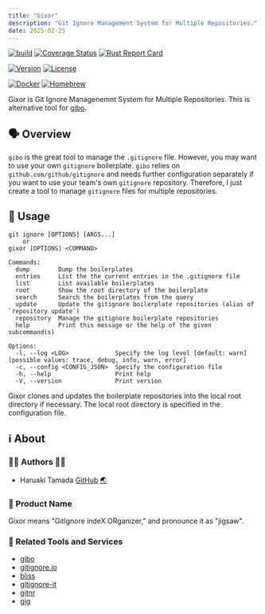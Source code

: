 ```yaml
---
title: "Gixor"
description: "Git Ignore Management System for Multiple Repositories."
date: 2025-02-25
---
```


[![build](https://github.com/tamada/gixor/actions/workflows/build.yaml/badge.svg)](https://github.com/tamada/gixor/actions/workflows/build.yaml)
[![Coverage Status](https://coveralls.io/repos/github/tamada/gixor/badge.svg?branch=main)](https://coveralls.io/github/tamada/gixor?branch=main)
[![Rust Report Card](https://rust-reportcard.xuri.me/badge/github.com/tamada/gixor)](https://rust-reportcard.xuri.me/report/github.com/tamada/gixor)

[![Version](https://img.shields.io/badge/Version-v0.2.7-green)](https://github.com/tamada/gixor/releases/tag/v0.2.7)
[![License](https://img.shields.io/badge/License-MIT-green)](https://github.com/tamada/gixor/blob/main/LICENSE)

[![Docker](https://img.shields.io/badge/Docker-ghcr.io/tamada/gixor:0.2.7-blue?logo=docker)](https://github.com/tamada/gixor/pkgs/container/gixor/)
[![Homebrew](https://img.shields.io/badge/Homebrew-tamada/tap/gixor-blue?logo=homebrew)](https://github.com/tamada/homebrew-tap)

Gixor is Git Ignore Managenemnt System for Multiple Repositories.
This is alternative tool for [gibo](https://github.com/simonwhitaker/gibo).

## 🗣️ Overview

`gibo` is the great tool to manage the `.gitignore` file.
However, you may want to use your own `gitignore` boilerplate. 
`gibo` relies on `github.com/github/gitignore` and needs further configuration separately if you want to use your team's own `gitignore` repository.
Therefore, I just create a tool to manage `gitignore` files for multiple repositories.

## 🏃 Usage

```shell
git ignore [OPTIONS] [ARGS...]
    or
gixor [OPTIONS] <COMMAND>

Commands:
  dump        Dump the boilerplates
  entries     List the the current entries in the .gitignore file
  list        List available boilerplates
  root        Show the root directory of the boilerplate
  search      Search the boilerplates from the query
  update      Update the gitignore boilerplate repositories (alias of `repository update`)
  repository  Manage the gitignore boilerplate repositories
  help        Print this message or the help of the given subcommand(s)

Options:
  -l, --log <LOG>             Specify the log level [default: warn] [possible values: trace, debug, info, warn, error]
  -c, --config <CONFIG_JSON>  Specify the configuration file
  -h, --help                  Print help
  -V, --version               Print version
```

Gixor clones and updates the boilerplate repositories into the local root directory if necessary.
The local root directory is specified in the configuration file.

## ℹ️ About

### 👩‍💻 Authors 👨‍💻

* Haruaki Tamada [GitHub](https://github.com/tamada) [🌏](https://tamada.github.io/)

### 🎃 Product Name

Gixor means "GitIgnore indeX ORganizer," and
pronounce it as "jigsaw".

### 🔗 Related Tools and Services

* [gibo](https://github.com/simonwhitaker/gibo)
* [gitignore.io](https://www.gitignore.io/)
* [bliss](https://github.com/ajmwagar/bliss)
* [gitignore-it](https://github.com/christopherkade/gitignore-it)
* [gitnr](https://github.com/reemus-dev/gitnr)
* [gig](https://github.com/shihanng/gig)
